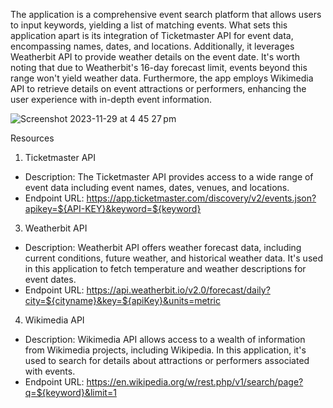 The application is a comprehensive event search platform that allows users to input keywords, yielding a list of matching events. What sets this application apart is its integration of Ticketmaster API for event data, encompassing names, dates, and locations. Additionally, it leverages Weatherbit API to provide weather details on the event date. It's worth noting that due to Weatherbit's 16-day forecast limit, events beyond this range won't yield weather data. Furthermore, the app employs Wikimedia API to retrieve details on event attractions or performers, enhancing the user experience with in-depth event information.


![Screenshot 2023-11-29 at 4 45 27 pm](https://github.com/BichKhoiHoang/Event_Searching/assets/96985585/da6e8b92-766d-4944-a0d7-cb8ebaac7173)


Resources
1. Ticketmaster API
- Description: The Ticketmaster API provides access to a wide range of event data including event names, dates, venues, and locations.
- Endpoint URL:
https://app.ticketmaster.com/discovery/v2/events.json?apikey=${API-KEY}&keyword=${keyword}

3. Weatherbit API
- Description: Weatherbit API offers weather forecast data, including current conditions, future weather, and historical weather data. It's used in this application to fetch temperature and weather descriptions for event dates.
- Endpoint URL: https://api.weatherbit.io/v2.0/forecast/daily?city=${cityname}&key=${apiKey}&units=metric

4. Wikimedia API
- Description: Wikimedia API allows access to a wealth of information from Wikimedia projects, including Wikipedia. In this application, it's used to search for details about attractions or performers associated with events.
- Endpoint URL:
https://en.wikipedia.org/w/rest.php/v1/search/page?q=${keyword}&limit=1
